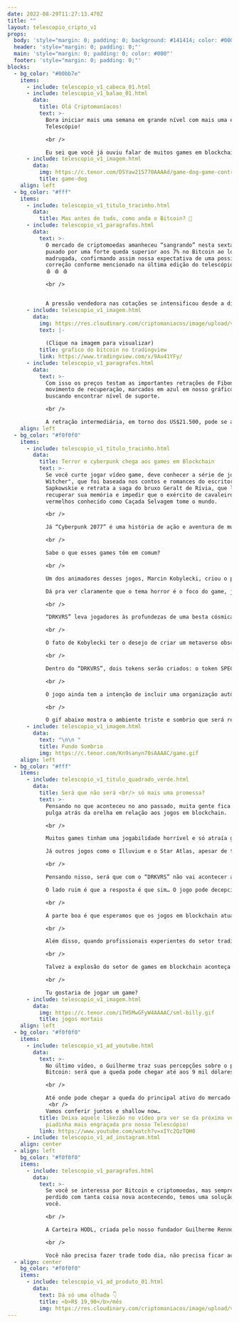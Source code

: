 ```yaml
---
date: 2022-08-29T11:27:13.470Z
title: ""
layout: telescopio_cripto_v1
props:
  body: 'style="margin: 0; padding: 0; background: #141414; color: #000"'
  header: 'style="margin: 0; padding: 0;"'
  main: 'style="margin: 0; padding: 0; color: #000"'
  footer: 'style="margin: 0; padding: 0;"'
blocks:
  - bg_color: "#00bb7e"
    items:
      - include: telescopio_v1_cabeca_01.html
      - include: telescopio_v1_balao_01.html
        data:
          title: Olá Criptomaníacos!
          text: >-
            Bora iniciar mais uma semana em grande nível com mais uma edição do
            Telescópio!

            <br />

            Eu sei que você já ouviu falar de muitos games em blockchain, mas quem sabe esse que vou te mostrar não se torne um marco do setor?
      - include: telescopio_v1_imagem.html
        data:
          img: https://c.tenor.com/DSYaw215770AAAAd/game-dog-game-controller.gif
          title: game-dog
    align: left
  - bg_color: "#fff"
    items:
      - include: telescopio_v1_titulo_tracinho.html
        data:
          title: Mas antes de tudo, como anda o Bitcoin? 🤔
      - include: telescopio_v1_paragrafos.html
        data:
          text: >-
            O mercado de criptomoedas amanheceu “sangrando” nesta sexta-feira,
            puxado por uma forte queda superior aos 7% no Bitcoin ao longo da
            madrugada, confirmando assim nossa expectativa de uma possível
            correção conforme mencionado na última edição do telescópio cripto.
            🩸 🩸 🩸

            <br />


            A pressão vendedora nas cotações se intensificou desde a divulgação da ata do FED no meio da semana, deixando seus próximos movimentos em aberto a depender dos indicadores econômicos, mas assumindo que os juros devem permanecer restringindo a atividade econômica por mais tempo.
      - include: telescopio_v1_imagem.html
        data:
          img: https://res.cloudinary.com/criptomaniacos/image/upload/v1661372123/telescopio/2022-08/grafico-tv-2022-08-19_o71oad.png
          text: |-
            
            (Clique na imagem para visualizar)
          title: grafico do bitcoin no tradingview
          link: https://www.tradingview.com/x/9Au41YFy/
      - include: telescopio_v1_paragrafos.html
        data:
          text: >-
            Com isso os preços testam as importantes retrações de Fibonacci do
            movimento de recuperação, marcados em azul em nosso gráfico,
            buscando encontrar nível de suporte.

            <br />

            A retração intermediária, em torno dos US$21.500, pode se apresentar como uma janela de oportunidade para se posicionar no ativo no curto prazo. Porém é importante ainda ter em mente que pressões negativas podem perdurar para as próximas semanas à medida que o pessimismo com a atividade econômica segue no radar dos investidores.
    align: left
  - bg_color: "#f0f0f0"
    items:
      - include: telescopio_v1_titulo_tracinho.html
        data:
          title: Terror e cyberpunk chega aos games em Blockchain
          text: >-
            Se você curte jogar vídeo game, deve conhecer a série de jogos “The
            Witcher", que foi baseada nos contos e romances do escritor Andrzej
            Sapkowskie e retrata a saga do bruxo Geralt de Rívia, que luta para
            recuperar sua memória e impedir que o exército de cavaleiros
            vermelhos conhecido como Caçada Selvagem tome o mundo. 

            <br />

            Já “Cyberpunk 2077” é uma história de ação e aventura de mundo aberto ambientada em Night City, uma megalópole obcecada por poder, glamour e bio modificações.

            <br />

            Sabe o que esses games têm em comum? 

            <br />

            Um dos animadores desses jogos, Marcin Kobylecki, criou o projeto "DRKVRS", que visa trazer o toque do seu trabalho para os jogos em blockchain. 

            Dá pra ver claramente que o tema horror é o foco do game, já que o seu nome é a palavra "darkverse" (junção de metaverso com escuridão), sem vogais.

            <br />

            “DRKVRS” leva jogadores às profundezas de uma besta cósmica e ancestral chamada Leviathan, num ambiente onde jogadores interagem entre si, avançando na história e tomando escolhas morais e complexas.

            <br />

            O fato de Kobylecki ter o desejo de criar um metaverso obscuro baseado em franquias de games de sucesso pode ser uma boa abordagem. Se muitos - ou quase todos - jogos no modelo “Play-to-earn” não se sustentaram, é porque eles não conseguiram furar a bolha dos investidores cripto, não agradando aos gamers regulares.

            <br />

            Dentro do “DRKVRS”, dois tokens serão criados: o token SPECK, e a moeda do jogo que se chamará God’s Blood. A rede utilizada para o ecossistema será a Aleph Zero, uma blockchain pública com validação Proof-of-Stake que visa aprimorar a privacidade e validação de transação instantânea.

            <br />

            O jogo ainda tem a intenção de incluir uma organização autônoma descentralizada (ou DAO) para a governança do projeto. Ainda não existem datas para lançamentos e todo o projeto está em fase inicial.

            <br />

            O gif abaixo mostra o ambiente triste e sombrio que será retratado em “DRKVRS”
      - include: telescopio_v1_imagem.html
        data:
          text: "\n\n "
          title: Fundo Sombrio
          img: https://c.tenor.com/Kn9sanyn70sAAAAC/game.gif
    align: left
  - bg_color: "#fff"
    items:
      - include: telescopio_v1_titulo_quadrado_verde.html
        data:
          title: Será que não será <br/> só mais uma promessa?
          text: >-
            Pensando no que aconteceu no ano passado, muita gente fica com a
            pulga atrás da orelha em relação aos jogos em blockchain. 

            <br />

            Muitos games tinham uma jogabilidade horrível e só atraía gente que queria ganhar dinheiro rápido e fácil (sem se importar com o jogo em si).

            Já outros jogos como o Illuvium e o Star Atlas, apesar de terem visuais de cair o queixo, ainda não conseguiram entregar um jogo completo. Isso pode ainda levar um loooongo tempo!

            <br />

            Pensando nisso, será que com o “DRKVRS” não vai acontecer a mesma coisa? 

            O lado ruim é que a resposta é que sim… O jogo pode decepcionar ou levar mais tempo do que o viável para ficar pronto.

            <br />

            A parte boa é que esperamos que os jogos em blockchain atuais possam ter aprendido com os erros e acertos dos pioneiros deste setor.

            <br />

            Além disso, quando profissionais experientes do setor tradicional de games de sucesso se voltam para a blockchain, eles tendem a construir títulos que agradem aos gamers regulares, e não somente aos investidores de criptomoedas.

            <br />

            Talvez a explosão do setor de games em blockchain aconteça realmente quando as franquias tradicionais resolverem aderir NFTs e tecnologias abertas em suas produções. Mesmo sendo algo difícil de rolar, quem sabe iniciativas como do “DRKVRS” não ajudem a promover essa integração?

            <br />

            Tu gostaria de jogar um game?
      - include: telescopio_v1_imagem.html
        data:
          img: https://c.tenor.com/iTH5MwGFyW4AAAAC/sml-billy.gif
          title: jogos mortais
    align: left
  - bg_color: "#f0f0f0"
    items:
      - include: telescopio_v1_ad_youtube.html
        data:
          text: >-
            No último vídeo, o Guilherme traz suas percepções sobre o preço do
            Bitcoin: será que a queda pode chegar até aos 9 mil dólares?!?!

            <br />

            Até onde pode chegar a queda do principal ativo do mercado cripto?
             <br />
            Vamos conferir juntos e shallow now…
          title: Deixa aquele likezão no vídeo pra ver se da próxima vez eu consigo uma
            piadinha mais engraçada pro nosso Telescópio!
          link: https://www.youtube.com/watch?v=xIYc2QzTQH0
      - include: telescopio_v1_ad_instagram.html
    align: center
  - align: left
    bg_color: "#f0f0f0"
    items:
      - include: telescopio_v1_paragrafos.html
        data:
          text: >-
            Se você se interessa por Bitcoin e criptomoedas, mas sempre ficou
            perdido com tanta coisa nova acontecendo, temos uma solução pra
            você.

            <br />

            A Carteira HODL, criada pelo nosso fundador Guilherme Rennó, é uma carteira de criptomoedas com foco na acumulação de Bitcoins para o longo prazo.

            <br />

            Você não precisa fazer trade todo dia, não precisa ficar acompanhando preço… Tudo o que precisa é rebalancear a carteira periodicamente.
  - align: center
    bg_color: "#f0f0f0"
    items:
      - include: telescopio_v1_ad_produto_01.html
        data:
          text: Dá só uma olhada 👇
          title: <b>R$ 19,90</b>/mês
          img: https://res.cloudinary.com/criptomaniacos/image/upload/v1661372975/telescopio/produtos/logo_carteira_hodl_mhzjq6.png
---
```

